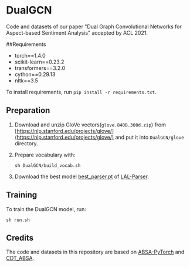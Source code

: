# DualGCN

Code and datasets of our paper "Dual Graph Convolutional Networks for Aspect-based Sentiment Analysis" accepted by ACL 2021.

##Requirements

- torch==1.4.0
- scikit-learn==0.23.2
- transformers==3.2.0
- cython==0.29.13
- nltk==3.5

To install requirements, run `pip install -r requirements.txt`.

## Preparation

1. Download and unzip GloVe vectors(`glove.840B.300d.zip`) from [https://nlp.stanford.edu/projects/glove/](https://nlp.stanford.edu/projects/glove/) and put it into  `DualGCN/glove` directory.

2. Prepare vocabulary with:

   `sh DualGCN/build_vocab.sh`

3. Download the best model [best_parser.pt](LAL-Parser/best_model/readme.md) of [LAL-Parser](https://github.com/KhalilMrini/LAL-Parser).

## Training

To train the DualGCN model, run:

`sh run.sh`

## Credits

The code and datasets in this repository are based on [ABSA-PyTorch](https://github.com/songyouwei/ABSA-PyTorch) and [CDT_ABSA](https://github.com/Guangzidetiaoyue/CDT_ABSA).

